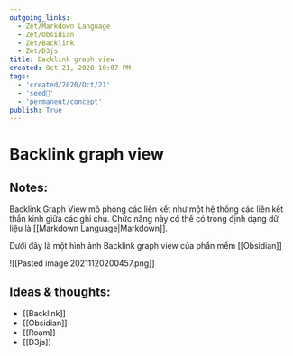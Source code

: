 ```yaml
---
outgoing_links:
  - Zet/Markdown Language
  - Zet/Obsidian
  - Zet/Backlink
  - Zet/D3js
title: Backlink graph view
created: Oct 21, 2020 10:07 PM 
tags:
  - 'created/2020/Oct/21'
  - 'seed🥜'
  - 'permanent/concept'
publish: True
---
```

# Backlink graph view

## Notes:
Backlink Graph View mô phỏng các liên kết như một hệ thống các liên kết thần kinh giữa các ghi chú. Chức năng này có thể có trong định dạng dữ liệu là [[Markdown Language|Markdown]].

Dưới đây là một hình ảnh Backlink graph view của phần mềm [[Obsidian]]

![[Pasted image 20211120200457.png]]

## Ideas & thoughts:
- [[Backlink]]
- [[Obsidian]]
- [[Roam]]
- [[D3js]]

